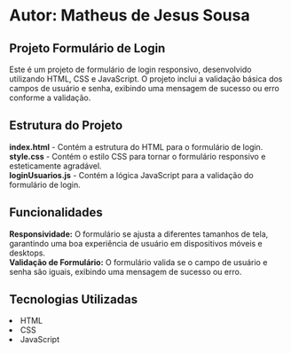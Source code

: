 <h1>Autor: Matheus de Jesus Sousa</h1>
<h2>Projeto Formulário de Login</h2>
Este é um projeto de formulário de login responsivo, desenvolvido utilizando HTML, CSS e JavaScript. O projeto inclui a validação básica dos campos de usuário e senha, exibindo uma mensagem de sucesso ou erro conforme a validação.

<h2>Estrutura do Projeto</h2>
<strong>index.html</strong> - Contém a estrutura do HTML para o formulário de login.</br>
<strong>style.css</strong> - Contém o estilo CSS para tornar o formulário responsivo e esteticamente agradável.</br>
<strong>loginUsuarios.js</strong> - Contém a lógica JavaScript para a validação do formulário de login.
<h2>Funcionalidades</h2>
<strong>Responsividade:</strong> O formulário se ajusta a diferentes tamanhos de tela, garantindo uma boa experiência de usuário em dispositivos móveis e desktops.</br>
<strong>Validação de Formulário:</strong> O formulário valida se o campo de usuário e senha são iguais, exibindo uma mensagem de sucesso ou erro.
<h2>Tecnologias Utilizadas</h2>
<li>HTML</br></li>
<li>CSS</br></li>
<li>JavaScript</li>
